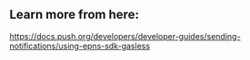 ## Learn more from here:
https://docs.push.org/developers/developer-guides/sending-notifications/using-epns-sdk-gasless